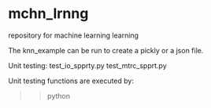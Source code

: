 # mchn_lrnng
repository for machine learning learning

The knn_example can be run to create a pickly or a json file.

Unit testing:
	test_io_spprty.py
	test_mtrc_spprt.py

Unit testing functions are executed by:
>>python <test script name>

